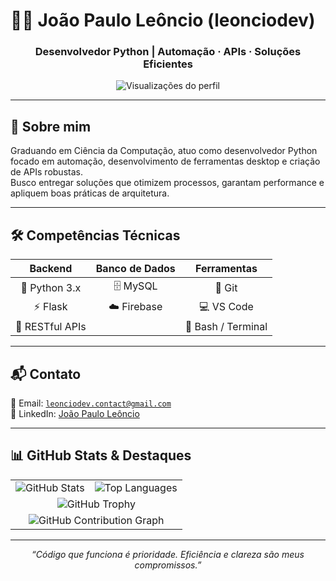 <p align="center">
  <h1>👨‍💻 João Paulo Leôncio (leonciodev)</h1>
  <h3 align="center">Desenvolvedor Python | Automação · APIs · Soluções Eficientes</h3>

<p align="center">
  <img src="https://komarev.com/ghpvc/?username=leonciodev&label=Visualizações&color=0e75b6&style=flat" alt="Visualizações do perfil" />
</p>


---

<p align="center">

## 🔎 Sobre mim

Graduando em Ciência da Computação, atuo como desenvolvedor Python focado em automação, desenvolvimento de ferramentas desktop e criação de APIs robustas.  
Busco entregar soluções que otimizem processos, garantam performance e apliquem boas práticas de arquitetura.

</p>

---

<p align="center">

## 🛠️ Competências Técnicas

</p>

<div align="center">

| Backend           | Banco de Dados    | Ferramentas       |
| :---------------: | :---------------: | :---------------: |
| 🐍 Python 3.x     | 🗄️ MySQL          | 🔧 Git             |
| ⚡ Flask           | ☁️ Firebase       | 💻 VS Code         |
| 🔌 RESTful APIs   |                   | 🐚 Bash / Terminal |

</div>

---

<p align="center">

## 📬 Contato

📧 Email: <code>leonciodev.contact@gmail.com</code>  
🔗 LinkedIn: [João Paulo Leôncio](https://www.linkedin.com/in/jo%C3%A3o-paulo-le%C3%B4ncio-78071627b/)

</p>

---

## 📊 GitHub Stats & Destaques

<table align="center" cellpadding="10">
  <tr>
    <td align="center">
      <img src="https://github-readme-stats.vercel.app/api?username=leonciodev&show_icons=true&theme=radical&hide_border=true" alt="GitHub Stats" />
    </td>
    <td align="center">
      <img src="https://github-readme-stats.vercel.app/api/top-langs/?username=leonciodev&layout=compact&theme=radical&hide_border=true" alt="Top Languages" />
    </td>
  </tr>
  <tr>
    <td align="center" colspan="2">
      <img src="https://github-profile-trophy.vercel.app/?username=leonciodev&theme=radical&no-frame=true&no-bg=true&margin-w=15" alt="GitHub Trophy" />
    </td>
  </tr>
  <tr>
    <td align="center" colspan="2">
      <img src="https://github-readme-activity-graph.vercel.app/graph?username=leonciodev&theme=radical&hide_border=true" alt="GitHub Contribution Graph" />
    </td>
  </tr>
</table>

---

<p align="center">
  <em>“Código que funciona é prioridade. Eficiência e clareza são meus compromissos.”</em>
</p>




